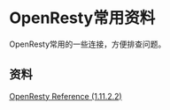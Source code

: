 # OpenResty常用资料

OpenResty常用的一些连接，方便排查问题。

## 资料
[OpenResty Reference (1.11.2.2)](https://openresty-reference.readthedocs.io/en/latest/)
